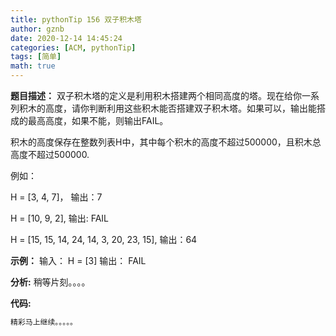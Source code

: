 ```yaml
---
title: pythonTip 156 双子积木塔
author: gznb
date: 2020-12-14 14:45:24
categories: [ACM, pythonTip]
tags: [简单]
math: true
---
```


**题目描述：**
双子积木塔的定义是利用积木搭建两个相同高度的塔。现在给你一系列积木的高度，请你判断利用这些积木能否搭建双子积木塔。如果可以，输出能搭成的最高高度，如果不能，则输出FAIL。

积木的高度保存在整数列表H中，其中每个积木的高度不超过500000，且积木总高度不超过500000.



例如：

H = [3, 4, 7]， 输出：7

H = [10, 9, 2], 输出: FAIL

H = [15, 15, 14, 24, 14, 3, 20, 23, 15], 输出：64

**示例：**
输入：
H = [3]
输出：
FAIL


**分析:**
稍等片刻。。。。

**代码:**
```python
精彩马上继续。。。。。
```
